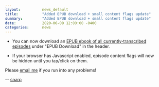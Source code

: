 ```yaml
---
layout:          news_default
title:           "Added EPUB download + small content flags update"
summary:         "Added EPUB download + small content flags update"
date:            2020-06-08 12:00:00 -0400
categories:      news
---
```


* You can now download an <a href="assets/epub/the_magnus_archives.epub">EPUB ebook of all currently-transcribed episodes</a> under "EPUB Download" in the header.

* If your browser has Javascript enabled, episode content flags will now be hidden until you tap/click on them.

Please <a href="mailto:snarp@snarp.work">email me</a> if you run into any problems!

-- <a href="http://snarp.tumblr.com/">snarp</a>